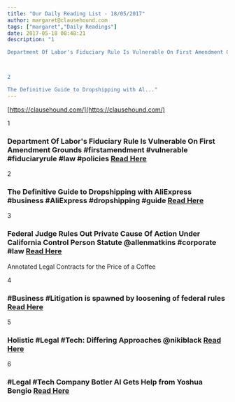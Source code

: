 ```yaml
---
title: "Our Daily Reading List - 18/05/2017"
author: margaret@clausehound.com
tags: ["margaret","Daily Readings"]
date: 2017-05-18 08:48:21
description: "1

Department Of Labor's Fiduciary Rule Is Vulnerable On First Amendment Grounds #firstamendment #vulnerable #fiduciaryrule #law #policies Read Here



2

The Definitive Guide to Dropshipping with Al..."
---
```


[https://clausehound.com/](https://clausehound.com/)

1

### Department Of Labor's Fiduciary Rule Is Vulnerable On First Amendment Grounds #firstamendment #vulnerable #fiduciaryrule #law #policies [Read Here](https://www.forbes.com/sites/wlf/2017/05/11/department-of-labors-fiduciary-rule-is-vulnerable-on-first-amendment-grounds/#169ce0709f83)

2

### The Definitive Guide to Dropshipping with AliExpress #business #AliExpress #dropshipping #guide [Read Here](https://www.shopify.ca/blog/117607173-the-definitive-guide-to-dropshipping-with-aliexpress)

3

### Federal Judge Rules Out Private Cause Of Action Under California Control Person Statute @allenmatkins #corporate #law [Read Here](https://goo.gl/LgJbll)

Annotated Legal Contracts
for the Price of a Coffee

4

### #Business #Litigation is spawned by loosening of federal rules [Read Here](https://goo.gl/QNq8DV)

5

### Holistic #Legal #Tech: Differing Approaches @nikiblack [Read Here](https://goo.gl/GPRxlB)

6

### #Legal #Tech Company Botler AI Gets Help from Yoshua Bengio [Read Here](https://goo.gl/2KB69R)